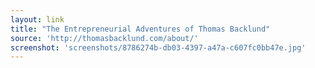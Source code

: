 ```yaml
---
layout: link
title: "The Entrepreneurial Adventures of Thomas Backlund"
source: 'http://thomasbacklund.com/about/'
screenshot: 'screenshots/8786274b-db03-4397-a47a-c607fc0bb47e.jpg'
---
```


